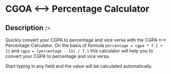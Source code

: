 # CGOA ⟷ Percentage Calculator

## Description :-

Quickly convert your CGPA to percentage and vice versa with the CGPA ⟷ Percentage Calculator. On the basis of formula `percentage = cgpa * 7.1 + 11` and `cgpa = (percentage - 11) / 7.1` this calculator will help you to convert your CGPA to percentage and vice versa.

Start typing in any field and the value will be calculated automatically.
